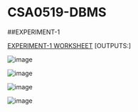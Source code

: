 # CSA0519-DBMS
##EXPERIMENT-1

[EXPERIMENT-1 WORKSHEET](https://github.com/arbazsherief/CSA0519-DBMS/blob/main/experiment_1.txt)
[OUTPUTS:]

![image](https://user-images.githubusercontent.com/113408671/191518375-11062c97-e092-4bb5-92bb-49e79ff40907.png)

![image](https://user-images.githubusercontent.com/113408671/191520085-26ca7b76-7b6f-4e28-a411-a0143a21bea0.png)

![image](https://user-images.githubusercontent.com/113408671/191520247-5c1ca36e-de7b-4ee5-b655-370d6d24cb08.png)

![image](https://user-images.githubusercontent.com/113408671/191520390-12b69235-0355-42f0-afb2-0f95aa0dc4c0.png)

